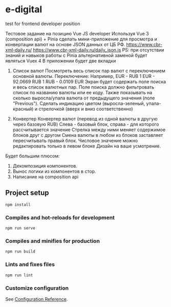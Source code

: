 # e-digital
test for frontend developer position

Тестовое задание на позицию Vue JS developer
Используя Vue 3 (composition api) + Pinia сделать мини-приложение для просмотра и конвертации валют на основе JSON данных от ЦБ РФ. https://www.cbr-xml-daily.ru/
https://www.cbr-xml-daily.ru/daily_json.js
PS: при отсутствии знаний и навыков работы с Pinia альтернативной заменой будет являться Vuex 4
В приложении будет две вкладки 

1. Список валют
Посмотреть весь список пар валют с переключением основной валюты.
Переключение:
Например, EUR - RUB 1 EUR - 92.0669 RUB 1 RUB - 0.0109 EUR
Экран будет содержать поле поиска и весь список валютных пар. Поле поиска должно фильтровать список по названию валюты или ее коду.
Также показывать на сколько выросла/упала валюта от предыдущего значения (поле "Previous"). Сделать индикацию цветом (выросла-зеленый, упала-красный) и стрелочкой (вверх и вниз соответственно)
   
2. Конвертер
Конвертер валют (перевод из одной валюты в другую через базовую RUB) Слева - базовый блок, справа - для которого рассчитывается значение Стрелка между ними меняет содержимое блоков друг с другом
Смена валюты в любом из блоков заставляет пересчитывать правый блок. Числовое значение можно редактировать только в левом блоке
Дизайн на ваше усмотрение.

Будет большим плюсом:
1. Декомпозиция компонентов.
2. Вынос логики из компонентов в стор.  
3. Написание на composition api

## Project setup
```
npm install
```

### Compiles and hot-reloads for development
```
npm run serve
```

### Compiles and minifies for production
```
npm run build
```

### Lints and fixes files
```
npm run lint
```

### Customize configuration
See [Configuration Reference](https://cli.vuejs.org/config/).
